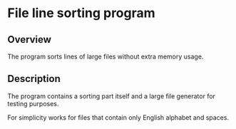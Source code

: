 # File line sorting program

## Overview

The program sorts lines of large files without extra memory usage.

## Description

The program contains a sorting part itself and a large file generator for testing purposes.

For simplicity works for files that contain only English alphabet and spaces.
